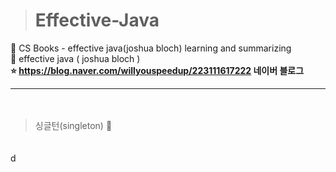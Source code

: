 > # Effective-Java
🔖 CS Books - effective java(joshua bloch) learning and summarizing   
📗 effective java  ( joshua bloch )   
**⭐ https://blog.naver.com/willyouspeedup/223111617222 네이버 블로그**
　   
 ***    
 　     
>  싱글턴(singleton)   💬   

 　    
d
